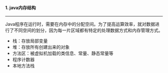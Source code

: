 #### 1. java内存结构

------

Java程序在运行时，需要在内存中的分配空间。为了提高运算效率，就对数据进行了不同空间的划分，因为每一片区域都有特定的处理数据方式和内存管理方式。 

* 栈：存放局部变量
* 堆：存放所有创建出来的对象
* 方法区：被虚拟机加载的类信息、常量、静态常量等
* 程序计数器
* 本地方法栈

